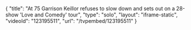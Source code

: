 {
    "title": "At 75 Garrison Keillor refuses to slow down and sets out on a 28-show 'Love and Comedy' tour",
    "type": "solo",
    "layout": "iframe-static",
    "videoId": "123195511",
    "url": "\/tvpembed\/123195511"
}